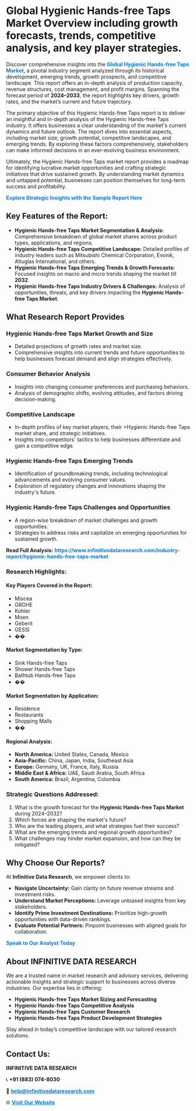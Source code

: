 <h1>Global Hygienic Hands-free Taps Market Overview including growth forecasts, trends, competitive analysis, and key player strategies.</h1>
<p>
Discover comprehensive insights into the 
<a href="https://www.infinitivedataresearch.com/industry-report/hygienic-hands-free-taps-market" rel="dofollow" style="color: #007BFF; text-decoration: none;"><strong>Global Hygienic Hands-free Taps Market</strong></a>, a pivotal industry segment analyzed through its historical development, emerging trends, growth prospects, and competitive landscape. This report offers an in-depth analysis of production capacity, revenue structures, cost management, and profit margins. Spanning the forecast period of <strong>2024–2033</strong>, the report highlights key drivers, growth rates, and the market’s current and future trajectory.
</p>
<p>
The primary objective of this Hygienic Hands-free Taps report is to deliver an insightful and in-depth analysis of the Hygienic Hands-free Taps industry. It offers businesses a clear understanding of the market's current dynamics and future outlook. The report dives into essential aspects, including market size, growth potential, competitive landscapes, and emerging trends. By exploring these factors comprehensively, stakeholders can make informed decisions in an ever-evolving business environment.
</p>
<p>
Ultimately, the Hygienic Hands-free Taps market report provides a roadmap for identifying lucrative market opportunities and crafting strategic initiatives that drive sustained growth. By understanding market dynamics and untapped potential, businesses can position themselves for long-term success and profitability.
</p>
<p>
<a href="https://www.infinitivedataresearch.com/request-sample/reportId=109836" style="color: #007BFF; text-decoration: none;"><strong>Explore Strategic Insights with the Sample Report Here</strong></a>
</p>

<h2>Key Features of the Report:</h2>
<ul>
<li><strong>Hygienic Hands-free Taps Market Segmentation & Analysis:</strong> Comprehensive breakdown of global market shares across product types, applications, and regions.</li>
<li><strong>Hygienic Hands-free Taps Competitive Landscape:</strong> Detailed profiles of industry leaders such as Mitsubishi Chemical Corporation, Evonik, Altuglas International, and others.</li>
<li><strong>Hygienic Hands-free Taps Emerging Trends & Growth Forecasts:</strong> Focused insights on macro and micro trends shaping the market till <strong>2032</strong>.</li>
<li><strong>Hygienic Hands-free Taps Industry Drivers & Challenges:</strong> Analysis of opportunities, threats, and key drivers impacting the <strong>Hygienic Hands-free Taps Market</strong>.</li>
</ul>

<h2>What Research Report Provides</h2>
<h3>Hygienic Hands-free Taps Market Growth and Size</h3>
<ul>
<li>Detailed projections of growth rates and market size.</li>
<li>Comprehensive insights into current trends and future opportunities to help businesses forecast demand and align strategies effectively.</li>
</ul>

<h3>Consumer Behavior Analysis</h3>
<ul>
<li>Insights into changing consumer preferences and purchasing behaviors.</li>
<li>Analysis of demographic shifts, evolving attitudes, and factors driving decision-making.</li>
</ul>

<h3>Competitive Landscape</h3>
<ul>
<li>In-depth profiles of key market players, their >Hygienic Hands-free Taps market share, and strategic initiatives.</li>
<li>Insights into competitors' tactics to help businesses differentiate and gain a competitive edge.</li>
</ul>

<h3>Hygienic Hands-free Taps Emerging Trends</h3>
<ul>
<li>Identification of groundbreaking trends, including technological advancements and evolving consumer values.</li>
<li>Exploration of regulatory changes and innovations shaping the industry's future.</li>
</ul>

<h3>Hygienic Hands-free Taps Challenges and Opportunities</h3>
<ul>
<li>A region-wise breakdown of market challenges and growth opportunities.</li>
<li>Strategies to address risks and capitalize on emerging opportunities for sustained growth.</li>
</ul>
<p><strong>Read Full Analysis:</strong> <a href="https://www.infinitivedataresearch.com/industry-report/hygienic-hands-free-taps-market" rel="dofollow" style="color: #007BFF; text-decoration: none;"><strong>https://www.infinitivedataresearch.com/industry-report/hygienic-hands-free-taps-market</strong></a></p>
<h3>Research Highlights:</h3>
<h4>Key Players Covered in the Report:</h4>
<ul><li>Miscea</li><li>GROHE</li><li>Kohler</li><li>Moen</li><li>Geberit</li><li>GESSI</li><li>��</li></ul>
<h4>Market Segmentation by Type:</h4>
<ul><li>Sink Hands-free Taps</li><li>Shower Hands-free Taps</li><li>Bathtub Hands-free Taps</li><li>��</li></ul>
<h4>Market Segmentation by Application:</h4>
<ul><li>Residence</li><li>Restaurants</li><li>Shopping Malls</li><li>��</li></ul>

<h4>Regional Analysis:</h4>
<ul>
<li><strong>North America:</strong> United States, Canada, Mexico</li>
<li><strong>Asia-Pacific:</strong> China, Japan, India, Southeast Asia</li>
<li><strong>Europe:</strong> Germany, UK, France, Italy, Russia</li>
<li><strong>Middle East & Africa:</strong> UAE, Saudi Arabia, South Africa</li>
<li><strong>South America:</strong> Brazil, Argentina, Colombia</li>
</ul>

<h3>Strategic Questions Addressed:</h3>
<ol>
<li>What is the growth forecast for the <strong>Hygienic Hands-free Taps Market</strong> during 2024–2032?</li>
<li>Which forces are shaping the market's future?</li>
<li>Who are the leading players, and what strategies fuel their success?</li>
<li>What are the emerging trends and regional growth opportunities?</li>
<li>What challenges may hinder market expansion, and how can they be mitigated?</li>
</ol>

<h2>Why Choose Our Reports?</h2>
<p>At <strong>Infinitive Data Research</strong>, we empower clients to:</p>
<ul>
<li><strong>Navigate Uncertainty:</strong> Gain clarity on future revenue streams and investment risks.</li>
<li><strong>Understand Market Perceptions:</strong> Leverage unbiased insights from key stakeholders.</li>
<li><strong>Identify Prime Investment Destinations:</strong> Prioritize high-growth opportunities with data-driven rankings.</li>
<li><strong>Evaluate Potential Partners:</strong> Pinpoint businesses with aligned goals for collaboration.</li>
</ul>
<p><a href="https://www.infinitivedataresearch.com/industry-report/hygienic-hands-free-taps-market" rel="dofollow" style="color: #007BFF; text-decoration: none;"><strong>Speak to Our Analyst Today</strong></a></p>

<h2>About INFINITIVE DATA RESEARCH</h2>
<p>We are a trusted name in market research and advisory services, delivering actionable insights and strategic support to businesses across diverse industries. Our expertise lies in offering:</p>
<ul>
<li><strong>Hygienic Hands-free Taps Market Sizing and Forecasting</strong></li>
<li><strong>Hygienic Hands-free Taps Competitive Analysis</strong></li>
<li><strong>Hygienic Hands-free Taps Customer Research</strong></li>
<li><strong>Hygienic Hands-free Taps Product Development Strategies</strong></li>
</ul>
<p>Stay ahead in today’s competitive landscape with our tailored research solutions.</p>

<h2>Contact Us:</h2>
<p><strong>INFINITIVE DATA RESEARCH</strong></p>
<p>📞 <strong>+91 (883) 074-8030</strong></p>
<p>📧 <strong><a href="mailto:help@infinitivedataresearch.com" style="color: #007BFF;">help@infinitivedataresearch.com</a></strong></p>
<p>🌐 <strong><a href="https://www.infinitivedataresearch.com" rel="dofollow" style="color: #007BFF;">Visit Our Website</a></strong></p>
